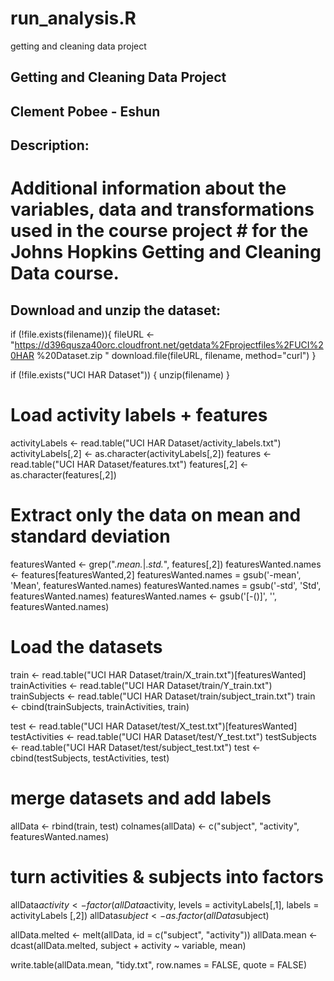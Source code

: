 # run_analysis.R
getting and cleaning data project

 ## Getting and Cleaning Data Project

 ## Clement Pobee - Eshun

 ## Description:
  # Additional information about the variables, data and transformations used in the course project   # for the Johns Hopkins Getting and Cleaning Data course.
 
 
 ## Download and unzip the dataset:
 
 if (!file.exists(filename)){
   fileURL <- "https://d396qusza40orc.cloudfront.net/getdata%2Fprojectfiles%2FUCI%20HAR   %20Dataset.zip "
   download.file(fileURL, filename, method="curl")
 }  
 
 if (!file.exists("UCI HAR Dataset")) { 
   unzip(filename) 
 }
 
 # Load activity labels + features
 
 activityLabels <- read.table("UCI HAR Dataset/activity_labels.txt")
 activityLabels[,2] <- as.character(activityLabels[,2])
 features <- read.table("UCI HAR Dataset/features.txt")
 features[,2] <- as.character(features[,2])
 
 # Extract only the data on mean and standard deviation
 
 featuresWanted <- grep(".*mean.*|.*std.*", features[,2])
 featuresWanted.names <- features[featuresWanted,2]
 featuresWanted.names = gsub('-mean', 'Mean', featuresWanted.names)
 featuresWanted.names = gsub('-std', 'Std', featuresWanted.names)
 featuresWanted.names <- gsub('[-()]', '', featuresWanted.names)
 
 # Load the datasets
 
 train <- read.table("UCI HAR Dataset/train/X_train.txt")[featuresWanted]
 trainActivities <- read.table("UCI HAR Dataset/train/Y_train.txt")
 trainSubjects <- read.table("UCI HAR Dataset/train/subject_train.txt")
 train <- cbind(trainSubjects, trainActivities, train)
 
 test <- read.table("UCI HAR Dataset/test/X_test.txt")[featuresWanted]
 testActivities <- read.table("UCI HAR Dataset/test/Y_test.txt")
 testSubjects <- read.table("UCI HAR Dataset/test/subject_test.txt")
 test <- cbind(testSubjects, testActivities, test)
 
 # merge datasets and add labels
 
 allData <- rbind(train, test)
 colnames(allData) <- c("subject", "activity", featuresWanted.names)
 
 # turn activities & subjects into factors
 
 allData$activity <- factor(allData$activity, levels = activityLabels[,1], labels = activityLabels [,2])
 allData$subject <- as.factor(allData$subject)
 
 allData.melted <- melt(allData, id = c("subject", "activity"))
 allData.mean <- dcast(allData.melted, subject + activity ~ variable, mean)
 
 write.table(allData.mean, "tidy.txt", row.names = FALSE, quote = FALSE) 
